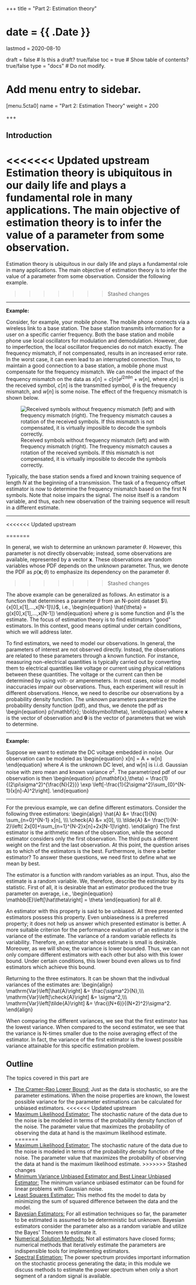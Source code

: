 +++
title = "Part 2: Estimation theory"

# date = {{ .Date }}
lastmod = 2020-08-10

draft = false  # Is this a draft? true/false
toc = true  # Show table of contents? true/false
type = "docs"  # Do not modify.

# Add menu entry to sidebar.
[menu.5cta0]
name = "Part 2: Estimation Theory"
weight = 200

+++



## Introduction

<<<<<<< Updated upstream
Estimation theory is ubiquitous in our daily life and plays a fundamental role in many applications. The main objective of estimation theory is to infer the value of a parameter from some observation.
=======
Estimation theory is ubiquitous in our daily life and plays a fundamental role in many applications. The main objective of estimation theory is to infer the value of a parameter from some observation. Consider the following example.
>>>>>>> Stashed changes

---
<b>Example:</b>

Consider, for example, your mobile phone. The mobile phone connects via a wireless link to a base station. The base station transmits information for a user on a specific carrier frequency.  Both the base station and mobile phone use local oscillators for modulation and demodulation. However, due to imperfection, the local oscillator frequencies do not match exactly. The frequency mismatch, if not compensated, results in an increased error rate. In the worst case, it can even lead to an interrupted connection. Thus, to maintain a good connection to a base station, a mobile phone must compensate for the frequency mismatch. We can model the impact of the frequency mismatch on the data as
$x[n] = c[n]e^{j2\pi \theta n} + w[n]$,
where $x[n]$ is the received symbol, $c[n]$ is the transmitted symbol, $\theta$ is the frequency mismatch, and $w[n]$ is some noise. The effect of the frequency mismatch is shown below.

<figure>
  <img
    src="/../files/7.Images/statistical/estimation/cfo_ex.jpg"
    alt="Received symbols without frequency mismatch (left) and with frequency mismatch (right). The frequency mismatch causes a rotation of the received symbols. If this mismatch is not compensated, it is virtually imposible to decode the symbols correctly."
  />
  <figcaption class="numbered">
      Received symbols without frequency mismatch (left) and with frequency mismatch (right). The frequency mismatch causes a rotation of the received symbols. If this mismatch is not compensated, it is virtually imposible to decode the symbols correctly.
  </figcaption>
</figure>


Typically, the base station sends a fixed and known training sequence of length $N$ at the beginning of a transmission. The task of a frequency offset estimator is now to determine the frequency mismatch based on the first N symbols. Note that noise impairs the signal. The noise itself is a random variable, and thus, each new observation of the training sequence will result in a different estimate.

---
<<<<<<< Updated upstream

=======


In general, we wish to determine an unknown parameter $\theta$. However, this parameter is not directly observable; instead, some observations are available, represented by a vector $\mathbf{x}$. These observations are random variables whose PDF depends on the unknown parameter. Thus, we denote the PDF as $p(\mathbf{x}; \theta)$ to emphasize its dependency on the parameter $\theta$.
>>>>>>> Stashed changes

The above example can be generalized as follows. An estimator is a function that determines a parameter $\theta$ from an N-point dataset $\\{x[0],x[1],...,x[N-1]\\}$, i.e.,
\begin{equation}
\hat{\theta} = g(x[0],x[1],...,x[N-1])
\end{equation}
where $g$ is some function and $\hat{\theta}$ is the estimate. The focus of estimation theory is to find estimators "good" estimators. In this context, good means optimal under certain conditions, which we will address later.

To find estimators, we need to model our observations. In general, the parameters of interest are not observed directly. Instead, the observations are related to these parameters through a known function. For instance, measuring non-electrical quantities is typically carried out by converting them to electrical quantities like voltage or current using physical relations between these quantities. The voltage or the current can then be determined by using volt- or amperemeters. In most cases, noise or model inaccuracies impair our observations. Thus, each experiment will result in different observations. Hence, we need to describe our observations by a probability density function.  The unknown parameters parametrize the probability density function (pdf), and thus, we denote the pdf as
\begin{equation}
p(\mathbf{x}; \boldsymbol\theta),
\end{equation}
where $\mathbf{x}$ is the vector of observation and $\boldsymbol\theta$ is the vector of parameters that we wish to determine.

---
<b>Example:</b>

Suppose we want to estimate the DC voltage embedded in noise. Our observation can be modeled as
\begin{equation}
x[n] = A + w[n]
\end{equation}
where $A$ is the unknown DC level, and w[n] is i.i.d. Gaussian noise with zero mean and known variance $\sigma^2$. The parametrized pdf of our observation is then
\begin{equation}
p(\mathbf{x},\theta) = \frac{1}{(2\pi\sigma^2)^{\frac{N}{2}}} \exp \\left[-\frac{1}{2\sigma^2}\sum_{0}^{N-1}(x[n]-A)^2\\right].
\end{equation}

---

For the previous example, we can define different estimators. Consider the following three estimators:
\begin{align}
	\hat{A} &= \frac{1}{N} \sum_{n=0}^{N-1} x[n], \\\\\\
	\check{A} &= x[0], \\\\\\
	\tilde{A} &= \frac{1}{N-2}\\left( 2x[0]+\sum_{n=1}^{N-2}x[n]+2x[N-1]\\right).
\end{align}
The first estimator is the arithmetic mean of the observation, while the second estimator considers only the first observation. The third puts a different weight on the first and the last observation. At this point, the question arises as to which of the estimators is the best. Furthermore, is there a better estimator? To answer these questions, we need first to define what we mean by best.

The estimator is a function with random variables as an input. Thus, also the estimate is a random variable. We, therefore, describe the estimator by its statistic. First of all, it is desirable that an estimator produced the true parameter on average, i.e.,
\begin{equation}
  \mathbb{E}\\left[\hat\theta\\right] = \theta
\end{equation}
for all $\theta$.

An estimator with this property is said to be unbiased. All three presented estimators possess this property. Even unbiasedness is a preferred property; it does not help us answer which presented estimator is better. A more suitable criterion for the performance evaluation of an estimator is the variance of the estimate. The variance of a random variable reflects its variability. Therefore, an estimator whose estimate is small is desirable.
Moreover, as we will show, the variance is lower bounded. Thus, we can not only compare different estimators with each other but also with this lower bound. Under certain conditions, this lower bound even allows us to find estimators which achieve this bound.

Returning to the three estimators. It can be shown that the indivdual variances of the estimates are:
\begin{align}
\mathrm{Var}\\left[\hat{A}\\right] &= \frac{\sigma^2}{N},\\\\\\
\mathrm{Var}\\left[\check{A}\\right] &= \sigma^2,\\\\\\
\mathrm{Var}\\left[\tilde{A}\\right] &= \frac{(N+6)}{(N+2)^2}\sigma^2.
\end{align}

When comparing the different variances, we see that the first estimator has the lowest variance. When compared to the second estimator, we see that the variance is N-times smaller due to the noise averaging effect of the estimator. In fact, the variance of the first estimator is the lowest possible variance attainable for this specific estimation problem.

## Outline
The topics covered in this part are

<ul>
<li><a href="../statisticalsignalprocessing_estimation_CRLB">The Cramer-Rao Lower Bound:</a> Just as the data is stochastic, so are the parameter estimations. When the noise properties are known, the lowest possible variance for the parameter estimations can be calculated for unbiased estimators.
<<<<<<< Updated upstream
<li><a href="../statisticalsignalprocessing_estimation_MaximumLikelihood">Maximum Likelihood Estimator:</a> The stochastic nature of the data due to the noise is be modeled in terms of the probability density function of the noise. The parameter value that maximizes the probability of observing the data at hand is the maximum likelihood estimate.
=======
<li><a href="../statisticalsignalprocessing_estimation_MaximumLikelihood">Maximum Likelihood Estimator:</a> The stochastic nature of the data due to the noise is modeled in terms of the probability density function of the noise. The parameter value that maximizes the probability of observing the data at hand is the maximum likelihood estimate.
>>>>>>> Stashed changes
<li><a href="../statisticalsignalprocessing_estimation_MVUE_linear">Minimum Variance Unbiased Estimator and Best Linear Unbiased Estimator:</a> The minimum variance unbiased estimator can be found for linear problems with Gaussian noise.
<li><a href="../statisticalsignalprocessing_estimation_leastsquares">Least Squares Estimator:</a> This method fits the model to data by minimizing the sum of squared difference between the data and the model.
<li><a href="../statisticalsignalprocessing_estimation_Bayes">Bayesian Estimators:</a> For all estimation techniques so far, the parameter to be estimated is assumed to be deterministic but unknown. Bayesian estimators consider the parameter also as a random variable and utilize the Bayes' Theorem to estimate it.
<li><a href="../statisticalsignalprocessing_estimation_numerical_methods">Numerical Solution Methods:</a> Not all estimators have closed forms; numerical methods that iteratively estimate the parameters are indispensible tools for implementing estimators.
<li><a href="../statisticalsignalprocessing_spectrum_main">Spectral Estimation:</a>
The power spectrum provides important information on the stochastic process generating the data; in this module we discuss methods to estimate the power spectrum when only a short segment of a random signal is available.</ul>
